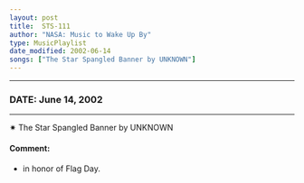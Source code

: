 ```yaml
---
layout: post
title:  STS-111
author: "NASA: Music to Wake Up By"
type: MusicPlaylist
date_modified: 2002-06-14
songs: ["The Star Spangled Banner by UNKNOWN"]
---
```


----
### DATE: June 14, 2002
----
✷ The Star Spangled Banner by UNKNOWN

#### Comment:
* in honor of Flag Day.



<br/>
<center>
	<a target="_blank"
	   href="https://twitter.com/intent/tweet?hashtags=Space,NASA,Playlist,NASAWakeupCalls,SpaceProgram&text={{ page.author}}, '{{ page.songs.first }}' {{ page.title }}, {{ page.date | date: '%B %d, %Y' }}. {{ site.url }}{{ page.url }} @nasawakeupcalls">
	   <i class="fab fa-twitter" alt="Tweet this page" style="font-size: 1.3em;"></i>
	</a>
	&nbsp; 	<i class="fas fa-user-astronaut" style="font-size: 1.5em;"></i> &nbsp;
    <a type="amzn" search="'The Star Spangled Banner by UNKNOWN'" category="popular music">
        <i class="fab fa-amazon" style="font-size: 1.3em;"></i>
    </a>
</center>

